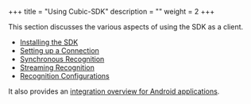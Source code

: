 +++
title = "Using Cubic-SDK"
description = ""
weight = 2
+++

This section discusses the various aspects of using the SDK as a client.

* [Installing the SDK](./installation)
* [Setting up a Connection](./connecting)
* [Synchronous Recognition](./recognize)
* [Streaming Recognition](./streaming)
* [Recognition Configurations](./client-configs)

It also provides an [integration overview for Android applications](./android).
